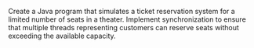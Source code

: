 Create a Java program that simulates a ticket reservation system for a limited number of seats in a theater. Implement synchronization to ensure that multiple threads representing customers can reserve seats without exceeding the available capacity.